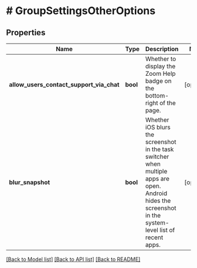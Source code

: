 # # GroupSettingsOtherOptions

## Properties

Name | Type | Description | Notes
------------ | ------------- | ------------- | -------------
**allow_users_contact_support_via_chat** | **bool** | Whether to display the Zoom Help badge on the bottom-right of the page. | [optional]
**blur_snapshot** | **bool** | Whether iOS blurs the screenshot in the task switcher when multiple apps are open. Android hides the screenshot in the system-level list of recent apps. | [optional]

[[Back to Model list]](../../README.md#models) [[Back to API list]](../../README.md#endpoints) [[Back to README]](../../README.md)

